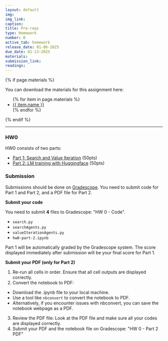 ```yaml
---
layout: default
img:
img_link: 
caption: 
title: Pre-reqs
type: Homework
number: 0
active_tab: homework
release_date: 01-06-2025
due_date: 01-13-2025
materials:
submission_link:
readings:
---
```


{% if page.materials %}
<div class="alert alert-info">
You can download the materials for this assignment here:
<ul>
{% for item in page.materials %}
<li><a href="{{item.url}}">{{ item.name }}</a></li>
{% endfor %}
</ul>
</div>
{% endif %}

---

### HW0

HW0 consists of two parts:
- [Part 1: Search and Value Iteration](part-1-search-and-value-iteration) (50pts)
- [Part 2: LM training with Huggingface](part-2-huggingface-LM-training) (50pts)

### Submission
Submissions should be done on [Gradescope](https://www.gradescope.com).
You need to submit code for Part 1 and Part 2, and a PDF file for Part 2.

**Submit your code**

You need to submit **4** files to Gradescope: "HW 0 - Code".

- `search.py`
- `searchAgents.py`
- `valueIterationAgents.py`
- `hw0-part-2.ipynb`

Part 1 will be automatically graded by the Gradescope system. The score displayed immediately after submission will be your final score for Part 1.

**Submit your PDF (only for Part 2)**

1. Re-run all cells in order. Ensure that all cell outputs are displayed correctly.
2. Convert the notebook to PDF: 
- Download the .ipynb file to your local machine.
- Use a tool like `nbconvert` to convert the notebook to PDF.
- Alternatively, if you encounter issues with nbconvert, you can save the notebook webpage as a PDF.
3. Review the PDF file: Look at the PDF file and make sure all your codes are displayed correctly. 
5. Submit your PDF and the notebook file on Gradescope: "HW 0 - Part 2 PDF"
